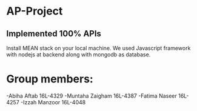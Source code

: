 # AP-Project
## Implemented 100% APIs
Install MEAN stack on your local machine. 
We used Javascript framework with nodejs at backend along with mongodb as database.


# Group members:
-Abiha Aftab 16L-4329
-Muntaha Zaigham 16L-4387
-Fatima Naseer 16L-4257
-Izzah Manzoor 16L-4048
